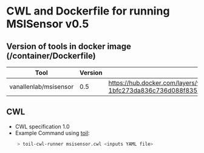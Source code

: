 # CWL and Dockerfile for running MSISensor v0.5

## Version of tools in docker image (/container/Dockerfile)

| Tool	| Version	| Location	|
|---	|---	|---	|
| vanallenlab/msisensor  	| 0.5  	|  https://hub.docker.com/layers/vanallenlab/msisensor/0.5/images/sha256-1bfc273da836c736d088f83597370e4f39e46aa1d44a94e8e397825dfa9132ab	|

## CWL

- CWL specification 1.0
- Example Command using [toil](https://toil.readthedocs.io):

```bash
    > toil-cwl-runner msisensor.cwl <inputs YAML file>
```
